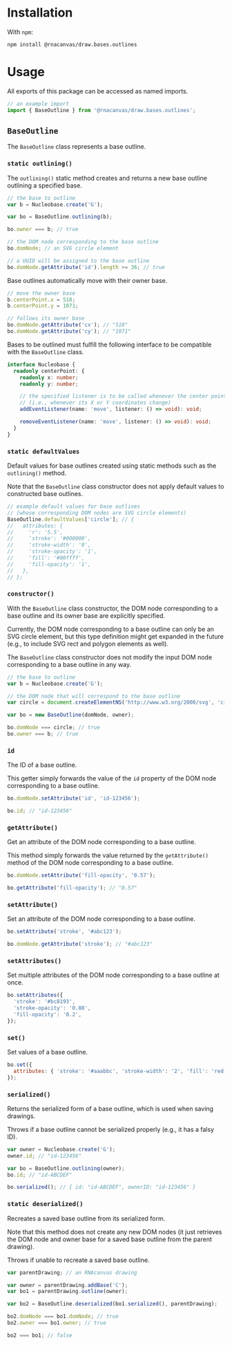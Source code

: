 # Installation

With `npm`:

```
npm install @rnacanvas/draw.bases.outlines
```

# Usage

All exports of this package can be accessed as named imports.

```javascript
// an example import
import { BaseOutline } from '@rnacanvas/draw.bases.outlines';
```

## `BaseOutline`

The `BaseOutline` class represents a base outline.

### `static outlining()`

The `outlining()` static method creates and returns a new base outline
outlining a specified base.

```javascript
// the base to outline
var b = Nucleobase.create('G');

var bo = BaseOutline.outlining(b);

bo.owner === b; // true

// the DOM node corresponding to the base outline
bo.domNode; // an SVG circle element

// a UUID will be assigned to the base outline
bo.domNode.getAttribute('id').length >= 36; // true
```

Base outlines automatically move with their owner base.

```javascript
// move the owner base
b.centerPoint.x = 518;
b.centerPoint.y = 1071;

// follows its owner base
bo.domNode.getAttribute('cx'); // "518"
bo.domNode.getAttribute('cy'); // "1071"
```

Bases to be outlined must fulfill the following interface
to be compatible with the `BaseOutline` class.

```typescript
interface Nucleobase {
  readonly centerPoint: {
    readonly x: number;
    readonly y: number;

    // the specified listener is to be called whenever the center point of the base moves
    // (i.e., whenever its X or Y coordinates change)
    addEventListener(name: 'move', listener: () => void): void;

    removeEventListener(name: 'move', listener: () => void): void;
  }
}
```

### `static defaultValues`

Default values for base outlines
created using static methods such as the `outlining()` method.

Note that the `BaseOutline` class constructor
does not apply default values to constructed base outlines.

```javascript
// example default values for base outlines
// (whose corresponding DOM nodes are SVG circle elements)
BaseOutline.defaultValues['circle']; // {
//   attributes: {
//     'r': '5.5',
//     'stroke': '#000000',
//     'stroke-width': '0',
//     'stroke-opacity': '1',
//     'fill': '#00ffff',
//     'fill-opacity': '1',
//   },
// };
```

### `constructor()`

With the `BaseOutline` class constructor,
the DOM node corresponding to a base outline
and its owner base
are explicitly specified.

Currently, the DOM node corresponding to a base outline
can only be an SVG circle element,
but this type definition might get expanded in the future
(e.g., to include SVG rect and polygon elements as well).

The `BaseOutline` class constructor does not modify
the input DOM node corresponding to a base outline in any way.

```javascript
// the base to outline
var b = Nucleobase.create('G');

// the DOM node that will correspond to the base outline
var circle = document.createElementNS('http://www.w3.org/2000/svg', 'circle');

var bo = new BaseOutline(domNode, owner);

bo.domNode === circle; // true
bo.owner === b; // true
```

### `id`

The ID of a base outline.

This getter simply forwards the value of the `id` property
of the DOM node corresponding to a base outline.

```javascript
bo.domNode.setAttribute('id', 'id-123456');

bo.id; // "id-123456"
```

### `getAttribute()`

Get an attribute of the DOM node corresponding to a base outline.

This method simply forwards the value returned by the `getAttribute()` method
of the DOM node corresponding to a base outline.

```javascript
bo.domNode.setAttribute('fill-opacity', '0.57');

bo.getAttribute('fill-opacity'); // "0.57"
```

### `setAttribute()`

Set an attribute of the DOM node corresponding to a base outline.

```javascript
bo.setAttribute('stroke', '#abc123');

bo.domNode.getAttribute('stroke'); // "#abc123"
```

### `setAttributes()`

Set multiple attributes of the DOM node corresponding to a base outline at once.

```javascript
bo.setAttributes({
  'stroke': '#bc8193',
  'stroke-opacity': '0.88',
  'fill-opacity': '0.2',
});
```

### `set()`

Set values of a base outline.

```javascript
bo.set({
  attributes: { 'stroke': '#aaabbc', 'stroke-width': '2', 'fill': 'red' },
});
```

### `serialized()`

Returns the serialized form of a base outline,
which is used when saving drawings.

Throws if a base outline cannot be serialized properly
(e.g., it has a falsy ID).

```javascript
var owner = Nucleobase.create('G');
owner.id; // "id-123456"

var bo = BaseOutline.outlining(owner);
bo.id; // "id-ABCDEF"

bo.serialized(); // { id: "id-ABCDEF", ownerID: "id-123456" }
```

### `static deserialized()`

Recreates a saved base outline from its serialized form.

Note that this method does not create any new DOM nodes
(it just retrieves the DOM node and owner base for a saved base outline
from the parent drawing).

Throws if unable to recreate a saved base outline.

```javascript
var parentDrawing; // an RNAcanvas drawing

var owner = parentDrawing.addBase('C');
var bo1 = parentDrawing.outline(owner);

var bo2 = BaseOutline.deserialized(bo1.serialized(), parentDrawing);

bo2.domNode === bo1.domNode; // true
bo2.owner === bo1.owner; // true

bo2 === bo1; // false
```
